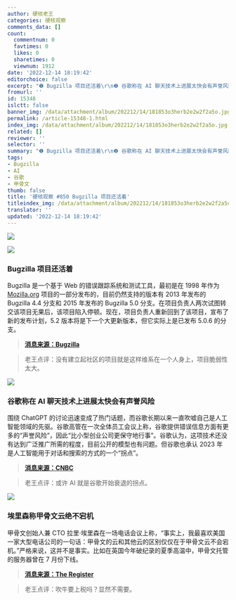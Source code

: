 ```yaml
---
author: 硬核老王
categories: 硬核观察
comments_data: []
count:
  commentnum: 0
  favtimes: 0
  likes: 0
  sharetimes: 0
  viewnum: 1912
date: '2022-12-14 18:19:42'
editorchoice: false
excerpt: "❶ Bugzilla 项目还活着\r\n❷ 谷歌称在 AI 聊天技术上进展太快会有声誉风险\r\n❸ 埃里森称甲骨文云绝不宕机"
fromurl: ''
id: 15348
islctt: false
banner_img: /data/attachment/album/202212/14/181853o3herb2e2w2f2a5o.jpg
permalink: /article-15348-1.html
index_img: /data/attachment/album/202212/14/181853o3herb2e2w2f2a5o.jpg
related: []
reviewer: ''
selector: ''
summary: "❶ Bugzilla 项目还活着\r\n❷ 谷歌称在 AI 聊天技术上进展太快会有声誉风险\r\n❸ 埃里森称甲骨文云绝不宕机"
tags:
- Bugzilla
- AI
- 谷歌
- 甲骨文
thumb: false
title: '硬核观察 #850 Bugzilla 项目还活着'
titleindex_img: /data/attachment/album/202212/14/181853o3herb2e2w2f2a5o.jpg
translator: ''
updated: '2022-12-14 18:19:42'
---
```


![](/data/attachment/album/202212/14/181853o3herb2e2w2f2a5o.jpg)


![](/data/attachment/album/202212/14/181904c23oo0yshwms03zw.jpg)


### Bugzilla 项目还活着


Bugzilla 是一个基于 Web 的错误跟踪系统和测试工具，最初是在 1998 年作为 [Mozilla.org](http://mozilla.org/) 项目的一部分发布的，目前仍然支持的版本有 2013 年发布的 Bugzilla 4.4 分支和 2015 年发布的 Bugzilla 5.0 分支。在项目负责人两次试图转交该项目无果后，该项目陷入停顿。现在，项目负责人重新回到了该项目，宣布了新的发布计划，5.2 版本将是下一个大更新版本，但它实际上是已发布 5.0.6 的分支。



> 
> **[消息来源：Bugzilla](https://www.bugzilla.org/blog/2022/12/13/upcoming-releases-and-more-fun-stuff/)**
> 
> 
> 



> 
> 老王点评：没有建立起社区的项目就是这样维系在一个人身上，项目脆弱性太大。
> 
> 
> 


![](/data/attachment/album/202212/14/181913rdn0drwnn27qzdqd.jpg)


### 谷歌称在 AI 聊天技术上进展太快会有声誉风险


围绕 ChatGPT 的讨论迅速变成了热门话题，而谷歌长期以来一直吹嘘自己是人工智能领域的先驱。谷歌高管在一次全体员工会议上称，谷歌提供错误信息方面有更多的“声誉风险”，因此“比小型创业公司更保守地行事”。谷歌认为，这项技术还没有达到广泛推广所需的程度，目前公开的模型也有问题。但谷歌也承认 2023 年是人工智能用于对话和搜索的方式的一个“拐点”。



> 
> **[消息来源：CNBC](https://www.cnbc.com/2022/12/13/google-execs-warn-of-reputational-risk-with-chatgbt-like-tool.html)**
> 
> 
> 



> 
> 老王点评：或许 AI 就是谷歌开始衰退的拐点。
> 
> 
> 


![](/data/attachment/album/202212/14/181926mcp2p2kf9i2cpeik.jpg)


### 埃里森称甲骨文云绝不宕机


甲骨文创始人兼 CTO 拉里·埃里森在一场电话会议上称，“事实上，我最喜欢美国一家大型电话公司的一句话：甲骨文的云和其他云的区别仅仅在于甲骨文云不会宕机。”严格来说，这并不是事实。比如在英国今年破纪录的夏季高温中，甲骨文托管的服务器曾在 7 月份下线。



> 
> **[消息来源：The Register](https://www.theregister.com/2022/12/13/oracle_clouds_never_go_down/)**
> 
> 
> 



> 
> 老王点评：吹牛要上税吗？显然不需要。
> 
> 
>